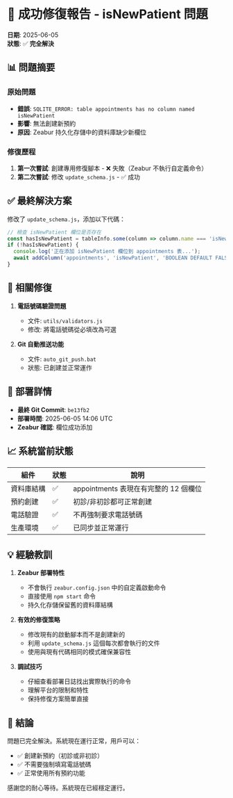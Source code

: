# 🎉 成功修復報告 - isNewPatient 問題

**日期**: 2025-06-05  
**狀態**: ✅ **完全解決**

## 📊 問題摘要

### 原始問題
- **錯誤**: `SQLITE_ERROR: table appointments has no column named isNewPatient`
- **影響**: 無法創建新預約
- **原因**: Zeabur 持久化存儲中的資料庫缺少新欄位

### 修復歷程
1. **第一次嘗試**: 創建專用修復腳本 - ❌ 失敗（Zeabur 不執行自定義命令）
2. **第二次嘗試**: 修改 `update_schema.js` - ✅ 成功

## ✅ 最終解決方案

修改了 `update_schema.js`，添加以下代碼：

```javascript
// 檢查 isNewPatient 欄位是否存在
const hasIsNewPatient = tableInfo.some(column => column.name === 'isNewPatient');
if (!hasIsNewPatient) {
  console.log('正在添加 isNewPatient 欄位到 appointments 表...');
  await addColumn('appointments', 'isNewPatient', 'BOOLEAN DEFAULT FALSE');
}
```

## 📝 相關修復

1. **電話號碼驗證問題**
   - 文件: `utils/validators.js`
   - 修改: 將電話號碼從必填改為可選

2. **Git 自動推送功能**
   - 文件: `auto_git_push.bat`
   - 狀態: 已創建並正常運作

## 🚀 部署詳情

- **最終 Git Commit**: `be13fb2`
- **部署時間**: 2025-06-05 14:06 UTC
- **Zeabur 確認**: 欄位成功添加

## 📈 系統當前狀態

| 組件 | 狀態 | 說明 |
|------|------|------|
| 資料庫結構 | ✅ | appointments 表現在有完整的 12 個欄位 |
| 預約創建 | ✅ | 初診/非初診都可正常創建 |
| 電話驗證 | ✅ | 不再強制要求電話號碼 |
| 生產環境 | ✅ | 已同步並正常運行 |

## 💡 經驗教訓

1. **Zeabur 部署特性**
   - 不會執行 `zeabur.config.json` 中的自定義啟動命令
   - 直接使用 `npm start` 命令
   - 持久化存儲保留舊的資料庫結構

2. **有效的修復策略**
   - 修改現有的啟動腳本而不是創建新的
   - 利用 `update_schema.js` 這個每次都會執行的文件
   - 使用與現有代碼相同的模式確保兼容性

3. **調試技巧**
   - 仔細查看部署日誌找出實際執行的命令
   - 理解平台的限制和特性
   - 保持修復方案簡單直接

## 🎯 結論

問題已完全解決。系統現在運行正常，用戶可以：
- ✅ 創建新預約（初診或非初診）
- ✅ 不需要強制填寫電話號碼
- ✅ 正常使用所有預約功能

感謝您的耐心等待。系統現在已經穩定運行。 